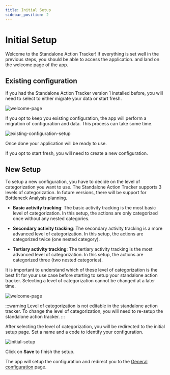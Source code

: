 ```yaml
---
title: Initial Setup
sidebar_position: 2
---
```


# Initial Setup

Welcome to the Standalone Action Tracker! If everything is set well in the previous steps, you should be able to access
the application. and land on the welcome page of the app.



## Existing configuration

If you had the Standalone Action Tracker version 1 installed before, you will need to select to either migrate your data
or start fresh.

![welcome-page](/img/standalone-action-tracker/existing-configuration.png)

If you opt to keep you existing configuration, the app will perform a migration of configuration and data. This process
can take some time.

![existing-configuration-setup](/img/standalone-action-tracker/existing-configuration-setup.png)

Once done your application will be ready to use.

If you opt to start fresh, you will need to create a new configuration.

## New Setup

To setup a new configuration, you have to decide on the level of categorization you want to use. The Standalone Action
Tracker supports 3 levels of categorization.
In future versions, there will be support for Bottleneck Analysis planning.

- **Basic activity tracking**: The basic activity tracking is the most basic level of categorization. In this setup, the
  actions are only categorized once without any nested categories.

- **Secondary activity tracking**: The secondary activity tracking is a more advanced level of categorization. In this
  setup, the actions are categorized twice (one nested category).

- **Tertiary activity tracking**: The tertiary activity tracking is the most advanced level of categorization. In this
  setup, the actions are categorized three (two nested categories).

It is important to understand which of these level of categorization is the best fit for your use case before starting
to setup your standalone action tracker. Selecting a level of categorization cannot be changed at a later time.

![welcome-page](/img/standalone-action-tracker/welcome-to-standalone-action-tracker.png)

:::warning
Level of categorization is not editable in the standalone action tracker. To change the level of categorization,
you will need to re-setup the standalone action tracker.
:::

After selecting the level of categorization, you will be redirected to the initial setup page. Set a name and a code to
identify your configuration.

![initial-setup](/img/standalone-action-tracker/initial-basic-setup.png)

Click on **Save** to finish the setup.

The app will setup the configuration and redirect you to the [General configuration](general) page. 


